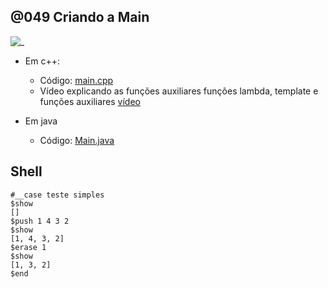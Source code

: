 ## @049 Criando a Main

![_](https://raw.githubusercontent.com/qxcodepoo/arcade/master/base/049/cover.jpg)

- Em c++: 
  - Código: [main.cpp](https://raw.githubusercontent.com/qxcodepoo/arcade/master/base/049/main.cpp)
  - Vídeo explicando as funções auxiliares funções lambda, template e funções auxiliares [vídeo](https://youtu.be/u4FwmKEwGBo)

- Em java
  - Código: [Main.java](https://raw.githubusercontent.com/qxcodepoo/arcade/master/base/049/Main.java)

## Shell

```
#__case teste simples
$show
[]
$push 1 4 3 2
$show
[1, 4, 3, 2]
$erase 1
$show
[1, 3, 2]
$end
```